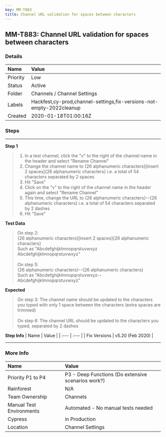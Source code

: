 ```yaml
---
key: MM-T883
title: Channel URL validation for spaces between characters
---
```


## MM-T883: Channel URL validation for spaces between characters

### Details

| Name     | Value                                                                |
| :------- | :------------------------------------------------------------------- |
| Priority | Low                                                                  |
| Status   | Active                                                               |
| Folder   | Channels / Channel Settings                                          |
| Labels   | Hackfest,cy-prod,channel-settings,fix-versions-not-empty-2022cleanup |
| Created  | 2020-01-18T01:00:16Z                                                 |

### Steps

<hr/>

**Step 1**

> <article><ol><li>In a test channel, click the "v" to the right of the channel name in the header and select "Rename Channel"</li><li>Change the channel name to {26 alphanumeric characters}[insert 2 spaces]{26 alphanumeric characters} i.e. a total of 54 characters separated by 2 spaces</li><li>Hit "Save"</li><li>Click on the "v" to the right of the channel name in the header again and select "Rename Channel"</li><li>This time, change the URL to {26 alphanumeric characters}--{26 alphanumeric characters} i.e. a total of 54 characters separated by 2 dashes</li><li>Hit "Save"</li></ol></article>

**Test Data**

> <article>On step 2:<br>{26 alphanumeric characters}[insert 2 spaces]{26 alphanumeric characters}<br>Such as "Abcdefghijklmnopqrstuvwxyz Abcdefghijklmnopqrstuvwxyz"<br><br>On&nbsp;step&nbsp;5:<br>{26&nbsp;alphanumeric&nbsp;characters}--{26&nbsp;alphanumeric&nbsp;characters}<br>Such as "Abcdefghijklmnopqrstuvwxyz--Abcdefghijklmnopqrstuvwxyz"</article>

**Expected**

> <article>On step 3: The channel name should be updated to the characters you typed with only 1 space between the characters (extra spaces are trimmed)<br><br>On step 6: The channel URL should be updated to the characters you typed, separated by 2 dashes</article>

**Step Info**
| Name | Value |
| :--- | :--- |
| Fix Versions | v5.20 (Feb 2020) |

<hr/>

### More Info

| Name                     | Value                                              |
| :----------------------- | :------------------------------------------------- |
| Priority P1 to P4        | P3 - Deep Functions (Do extensive scenarios work?) |
| Rainforest               | N/A                                                |
| Team Ownership           | Channels                                           |
| Manual Test Environments | Automated - No manual tests needed                 |
| Cypress                  | in Production                                      |
| Location                 | Channel Settings                                   |
